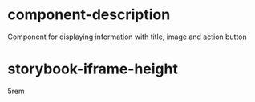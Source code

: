 # component-description
Component for displaying information with title, image and action button

# storybook-iframe-height
5rem
